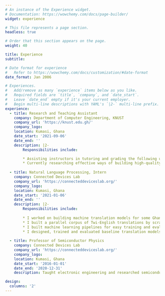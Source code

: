 ```yaml
---
# An instance of the Experience widget.
# Documentation: https://wowchemy.com/docs/page-builder/
widget: experience

# This file represents a page section.
headless: true

# Order that this section appears on the page.
weight: 40

title: Experience
subtitle:

# Date format for experience
#   Refer to https://wowchemy.com/docs/customization/#date-format
date_format: Jan 2006

# Experiences.
#   Add/remove as many `experience` items below as you like.
#   Required fields are `title`, `company`, and `date_start`.
#   Leave `date_end` empty if it's your current employer.
#   Begin multi-line descriptions with YAML's `|2-` multi-line prefix.
experience:
  - title: Research and Teaching Assistant
    company: Department of Computer Engineering, KNUST
    company_url: 'https://knust.edu.gh/'
    company_logo: 
    location: Kumasi, Ghana
    date_start: '2021-09-06'
    date_end: ''
    description: |2-
        Responsibilities include:

        * Assisting instructors in tutoring and grading the following undergraduate‑level courses; Artificial Intelligence, Programming and Problem‑Solving and             Object-Oriented Programming.
        * Currently researching effective ways of building high‑quality synthetic image datasets for training Optical Character Recognition models on low‑resource           and endangered languages to be able to digitize them.
       
  - title: Natural Language Processing, Intern
    company: Connected Devices Lab
    company_url: 'https://connecteddeviceslab.org/'
    company_logo: 
    location: Kumasi, Ghana
    date_start: '2021-01-06'
    date_end: ''
    description: |2-
        Responsibilities include:
        
        * I worked on building machine translation models for some Ghanaian Languages(mainly Twi, which is the most popular one).
        * I built a parallel corpus of Twi‑English translations by scraping websites.
        * I built machine learning pipelines for easy training and evaluation of models.
        * I designed, trained and evaluated baseline translation models on the dataset.
        
  - title: Professor of Semiconductor Physics
    company: Connected Devices Lab
    company_url: 'https://connecteddeviceslab.org/'
    company_logo: 
    location: Kumasi, Ghana
    date_start: '2016-01-01'
    date_end: '2020-12-31'
    description: Taught electronic engineering and researched semiconductor physics.

design:
  columns: '2'
---
```

